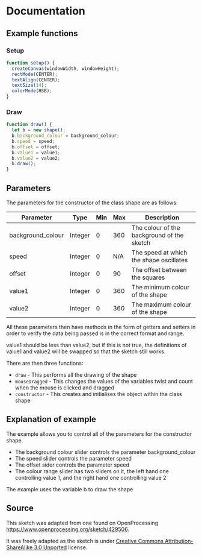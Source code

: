 # Documentation

## Example functions

### Setup

```js
function setup() {
  createCanvas(windowWidth, windowHeight);
  rectMode(CENTER);
  textAlign(CENTER);
  textSize(14);
  colorMode(HSB);
}
```

### Draw

```js
function draw() {
  let b = new shape();
  b.background_colour = background_colour;
  b.speed = speed;
  b.offset = offset;
  b.value1 = value1;
  b.value2 = value2;
  b.draw();
}
```

## Parameters

The parameters for the constructor of the class shape are as follows:

| Parameter         | Type    | Min | Max | Description                                |
| ----------------- | ------- | --- | --- | ------------------------------------------ |
| background_colour | Integer | 0   | 360 | The colour of the background of the sketch |
| speed             | Integer | 0   | N/A | The speed at which the shape oscillates    |
| offset            | Integer | 0   | 90  | The offset between the squares             |
| value1            | Integer | 0   | 360 | The minimum colour of the shape            |
| value2            | Integer | 0   | 360 | The maximum colour of the shape            |

All these parameters then have methods in the form of getters and setters in order to verify the data being passed is in the correct format and range.

value1 should be less than value2, but if this is not true, the definitions of value1 and value2 will be swapped so that the sketch still works.

There are then three functions:

- `draw` - This performs all the drawing of the shape
- `mouseDragged` - This changes the values of the variables twist and count when the mouse is clicked and dragged
- `constructor` - This creates and initialises the object within the class shape

## Explanation of example

The example allows you to control all of the parameters for the constructor shape.

- The background colour slider controls the parameter background_colour
- The speed slider controls the parameter speed
- The offset sider controls the parameter speed
- The colour range slider has two sliders on it, the left hand one controlling value 1, and the right hand one controlling value 2

The example uses the variable b to draw the shape

## Source

This sketch was adapted from one found on OpenProcessing https://www.openprocessing.org/sketch/429506.

It was freely adapted as the sketch is under [Creative Commons Attribution-ShareAlike 3.0 Unported](https://creativecommons.org/licenses/by-sa/3.0/) license.
